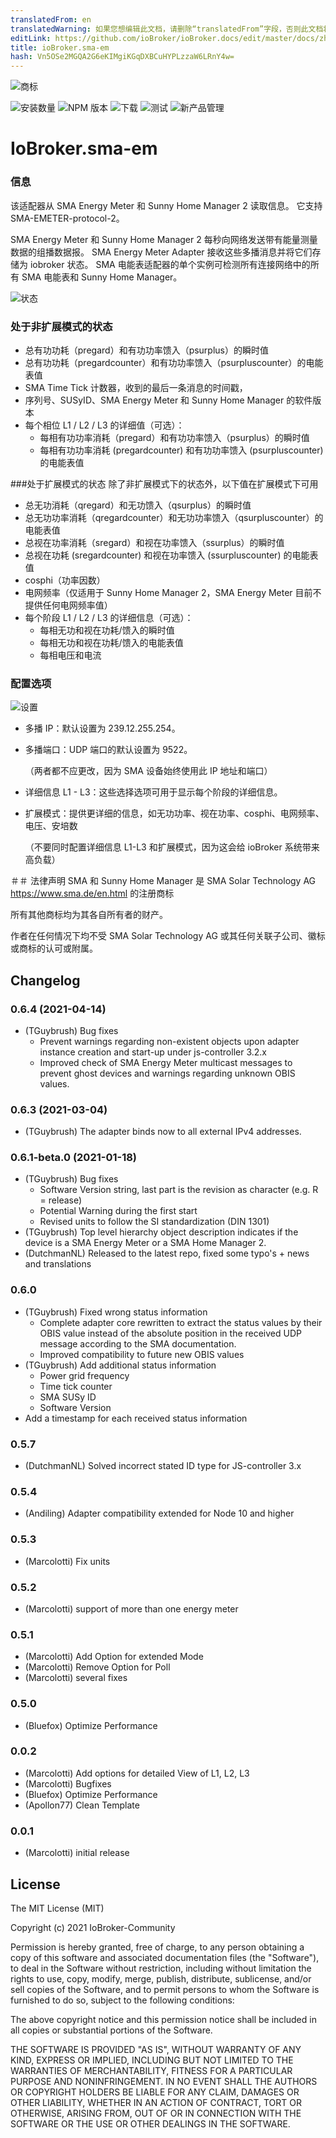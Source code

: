 ```yaml
---
translatedFrom: en
translatedWarning: 如果您想编辑此文档，请删除“translatedFrom”字段，否则此文档将再次自动翻译
editLink: https://github.com/ioBroker/ioBroker.docs/edit/master/docs/zh-cn/adapterref/iobroker.sma-em/README.md
title: ioBroker.sma-em
hash: Vn5OSe2MGQA2G6eKIMgiKGqDXBCuHYPLzzaW6LRnY4w=
---
```

![商标](../../../en/adapterref/iobroker.sma-em/admin/sma-em.png)

![安装数量](http://iobroker.live/badges/sma-em-stable.svg)
![NPM 版本](http://img.shields.io/npm/v/iobroker.sma-em.svg)
![下载](https://img.shields.io/npm/dm/iobroker.sma-em.svg)
![测试](https://travis-ci.org/CTJaeger/ioBroker.sma-em.svg?branch=master)
![新产品管理](https://nodei.co/npm/iobroker.sma-em.png?downloads=true)

# IoBroker.sma-em
### 信息
该适配器从 SMA Energy Meter 和 Sunny Home Manager 2 读取信息。
它支持 SMA-EMETER-protocol-2。

SMA Energy Meter 和 Sunny Home Manager 2 每秒向网络发送带有能量测量数据的组播数据报。
SMA Energy Meter Adapter 接收这些多播消息并将它们存储为 iobroker 状态。
SMA 电能表适配器的单个实例可检测所有连接网络中的所有 SMA 电能表和 Sunny Home Manager。

![状态](../../../en/adapterref/iobroker.sma-em/docs/en/img/overview.png)

### 处于非扩展模式的状态
- 总有功功耗（pregard）和有功功率馈入（psurplus）的瞬时值
- 总有功功耗（pregardcounter）和有功功率馈入（psurpluscounter）的电能表值
- SMA Time Tick 计数器，收到的最后一条消息的时间戳，
- 序列号、SUSyID、SMA Energy Meter 和 Sunny Home Manager 的软件版本
- 每个相位 L1 / L2 / L3 的详细值（可选）：
  - 每相有功功率消耗（pregard）和有功功率馈入（psurplus）的瞬时值
  - 每相有功功率消耗 (pregardcounter) 和有功功率馈入 (psurpluscounter) 的电能表值

###处于扩展模式的状态
除了非扩展模式下的状态外，以下值在扩展模式下可用

- 总无功消耗（qregard）和无功馈入（qsurplus）的瞬时值
- 总无功功率消耗（qregardcounter）和无功功率馈入（qsurpluscounter）的电能表值
- 总视在功率消耗（sregard）和视在功率馈入（ssurplus）的瞬时值
- 总视在功耗 (sregardcounter) 和视在功率馈入 (ssurpluscounter) 的电能表值
- cosphi（功率因数）
- 电网频率（仅适用于 Sunny Home Manager 2，SMA Energy Meter 目前不提供任何电网频率值）
- 每个阶段 L1 / L2 / L3 的详细信息（可选）：
  - 每相无功和视在功耗/馈入的瞬时值
  - 每相无功和视在功耗/馈入的电能表值
  - 每相电压和电流

### 配置选项
![设置](../../../en/adapterref/iobroker.sma-em/docs/en/img/adminpage.png)

- 多播 IP：默认设置为 239.12.255.254。
- 多播端口：UDP 端口的默认设置为 9522。

  （两者都不应更改，因为 SMA 设备始终使用此 IP 地址和端口）

- 详细信息 L1 - L3：这些选择选项可用于显示每个阶段的详细信息。
- 扩展模式：提供更详细的信息，如无功功率、视在功率、cosphi、电网频率、电压、安培数

  （不要同时配置详细信息 L1-L3 和扩展模式，因为这会给 ioBroker 系统带来高负载）

<!-- 下一版本的占位符（在行首）：

### __工作进行中__ -->
＃＃ 法律声明
SMA 和 Sunny Home Manager 是 SMA Solar Technology AG <https://www.sma.de/en.html> 的注册商标

所有其他商标均为其各自所有者的财产。

作者在任何情况下均不受 SMA Solar Technology AG 或其任何关联子公司、徽标或商标的认可或附属。

## Changelog
### 0.6.4 (2021-04-14)
* (TGuybrush) Bug fixes
  * Prevent warnings regarding non-existent objects upon adapter instance creation and start-up under js-controller 3.2.x
  * Improved check of SMA Energy Meter multicast messages to prevent ghost devices and warnings regarding unknown OBIS values.

### 0.6.3 (2021-03-04)
* (TGuybrush) The adapter binds now to all external IPv4 addresses.

### 0.6.1-beta.0 (2021-01-18)
* (TGuybrush) Bug fixes
  * Software Version string, last part is the revision as character (e.g. R = release)
  * Potential Warning during the first start
  * Revised units to follow the SI standardization (DIN 1301)
* (TGuybrush) Top level hierarchy object description indicates if the device is a SMA Energy Meter or a SMA Home Manager 2.
* (DutchmanNL) Released to the latest repo, fixed some typo's + news and translations

### 0.6.0
* (TGuybrush) Fixed wrong status information 
  * Complete adapter core rewritten to extract the status values by their OBIS value instead of the absolute position in the received UDP message according to the SMA documentation.
  *  Improved compatibility to future new OBIS values
* (TGuybrush) Add additional status information
  * Power grid frequency
  * Time tick counter
  * SMA SUSy ID
  * Software Version
* Add a timestamp for each received status information

### 0.5.7
* (DutchmanNL) Solved incorrect stated ID type for JS-controller 3.x

### 0.5.4
* (Andiling) Adapter compatibility extended for Node 10 and higher

### 0.5.3
* (Marcolotti) Fix units 

### 0.5.2
* (Marcolotti) support of more than one energy meter 

### 0.5.1
* (Marcolotti) Add Option for extended Mode
* (Marcolotti) Remove Option for Poll
* (Marcolotti) several fixes

### 0.5.0
* (Bluefox) Optimize Performance

### 0.0.2
* (Marcolotti) Add options for detailed View of L1, L2, L3
* (Marcolotti) Bugfixes
* (Bluefox) Optimize Performance
* (Apollon77) Clean Template

### 0.0.1
* (Marcolotti) initial release

## License
The MIT License (MIT)

Copyright (c) 2021 IoBroker-Community

Permission is hereby granted, free of charge, to any person obtaining a copy
of this software and associated documentation files (the "Software"), to deal
in the Software without restriction, including without limitation the rights
to use, copy, modify, merge, publish, distribute, sublicense, and/or sell
copies of the Software, and to permit persons to whom the Software is
furnished to do so, subject to the following conditions:

The above copyright notice and this permission notice shall be included in
all copies or substantial portions of the Software.

THE SOFTWARE IS PROVIDED "AS IS", WITHOUT WARRANTY OF ANY KIND, EXPRESS OR
IMPLIED, INCLUDING BUT NOT LIMITED TO THE WARRANTIES OF MERCHANTABILITY,
FITNESS FOR A PARTICULAR PURPOSE AND NONINFRINGEMENT. IN NO EVENT SHALL THE
AUTHORS OR COPYRIGHT HOLDERS BE LIABLE FOR ANY CLAIM, DAMAGES OR OTHER
LIABILITY, WHETHER IN AN ACTION OF CONTRACT, TORT OR OTHERWISE, ARISING FROM,
OUT OF OR IN CONNECTION WITH THE SOFTWARE OR THE USE OR OTHER DEALINGS IN
THE SOFTWARE.